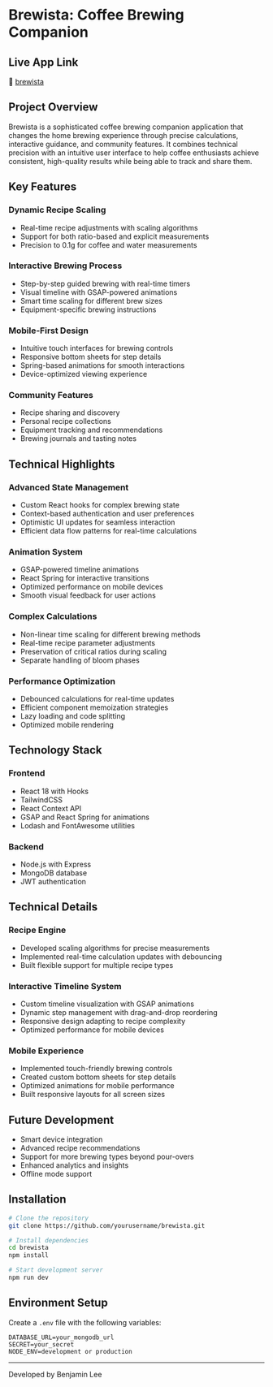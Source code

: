 # Brewista: Coffee Brewing Companion

## Live App Link

🔗 [brewista](https://brewista-9c2f976eb426.herokuapp.com/)

## Project Overview

Brewista is a sophisticated coffee brewing companion application that changes the home brewing experience through precise calculations, interactive guidance, and community features. It combines technical precision with an intuitive user interface to help coffee enthusiasts achieve consistent, high-quality results while being able to track and share them.

## Key Features

### Dynamic Recipe Scaling 
- Real-time recipe adjustments with scaling algorithms
- Support for both ratio-based and explicit measurements
- Precision to 0.1g for coffee and water measurements

### Interactive Brewing Process
- Step-by-step guided brewing with real-time timers
- Visual timeline with GSAP-powered animations
- Smart time scaling for different brew sizes
- Equipment-specific brewing instructions

### Mobile-First Design
- Intuitive touch interfaces for brewing controls
- Responsive bottom sheets for step details
- Spring-based animations for smooth interactions
- Device-optimized viewing experience

### Community Features
- Recipe sharing and discovery
- Personal recipe collections
- Equipment tracking and recommendations
- Brewing journals and tasting notes

## Technical Highlights

### Advanced State Management
- Custom React hooks for complex brewing state
- Context-based authentication and user preferences
- Optimistic UI updates for seamless interaction
- Efficient data flow patterns for real-time calculations

### Animation System
- GSAP-powered timeline animations
- React Spring for interactive transitions
- Optimized performance on mobile devices
- Smooth visual feedback for user actions

### Complex Calculations
- Non-linear time scaling for different brewing methods
- Real-time recipe parameter adjustments
- Preservation of critical ratios during scaling
- Separate handling of bloom phases

### Performance Optimization
- Debounced calculations for real-time updates
- Efficient component memoization strategies
- Lazy loading and code splitting
- Optimized mobile rendering

## Technology Stack

### Frontend
- React 18 with Hooks
- TailwindCSS
- React Context API
- GSAP and React Spring for animations
- Lodash and FontAwesome utilities

### Backend
- Node.js with Express
- MongoDB database
- JWT authentication

## Technical Details

### Recipe Engine
- Developed scaling algorithms for precise measurements
- Implemented real-time calculation updates with debouncing
- Built flexible support for multiple recipe types

### Interactive Timeline System
- Custom timeline visualization with GSAP animations
- Dynamic step management with drag-and-drop reordering
- Responsive design adapting to recipe complexity
- Optimized performance for mobile devices

### Mobile Experience
- Implemented touch-friendly brewing controls
- Created custom bottom sheets for step details
- Optimized animations for mobile performance
- Built responsive layouts for all screen sizes

## Future Development

- Smart device integration
- Advanced recipe recommendations
- Support for more brewing types beyond pour-overs
- Enhanced analytics and insights
- Offline mode support

## Installation

```bash
# Clone the repository
git clone https://github.com/yourusername/brewista.git

# Install dependencies
cd brewista
npm install

# Start development server
npm run dev
```

## Environment Setup
Create a `.env` file with the following variables:
```
DATABASE_URL=your_mongodb_url
SECRET=your_secret
NODE_ENV=development or production
```



---

Developed by Benjamin Lee
